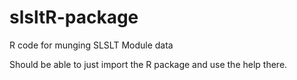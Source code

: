 slsltR-package
==============

R code for munging SLSLT Module data

Should be able to just import the R package and use the help there.

